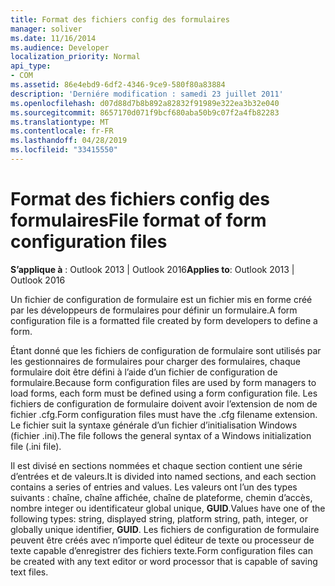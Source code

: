 ```yaml
---
title: Format des fichiers config des formulaires
manager: soliver
ms.date: 11/16/2014
ms.audience: Developer
localization_priority: Normal
api_type:
- COM
ms.assetid: 86e4ebd9-6df2-4346-9ce9-580f80a83884
description: 'Derniére modification : samedi 23 juillet 2011'
ms.openlocfilehash: d07d88d7b8b892a82832f91989e322ea3b32e040
ms.sourcegitcommit: 8657170d071f9bcf680aba50b9c07f2a4fb82283
ms.translationtype: MT
ms.contentlocale: fr-FR
ms.lasthandoff: 04/28/2019
ms.locfileid: "33415550"
---
```

# <a name="file-format-of-form-configuration-files"></a><span data-ttu-id="6926f-103">Format des fichiers config des formulaires</span><span class="sxs-lookup"><span data-stu-id="6926f-103">File format of form configuration files</span></span>

<span data-ttu-id="6926f-104">**S’applique à** : Outlook 2013 | Outlook 2016</span><span class="sxs-lookup"><span data-stu-id="6926f-104">**Applies to**: Outlook 2013 | Outlook 2016</span></span> 
  
<span data-ttu-id="6926f-105">Un fichier de configuration de formulaire est un fichier mis en forme créé par les développeurs de formulaires pour définir un formulaire.</span><span class="sxs-lookup"><span data-stu-id="6926f-105">A form configuration file is a formatted file created by form developers to define a form.</span></span>
  
<span data-ttu-id="6926f-106">Étant donné que les fichiers de configuration de formulaire sont utilisés par les gestionnaires de formulaires pour charger des formulaires, chaque formulaire doit être défini à l’aide d’un fichier de configuration de formulaire.</span><span class="sxs-lookup"><span data-stu-id="6926f-106">Because form configuration files are used by form managers to load forms, each form must be defined using a form configuration file.</span></span> <span data-ttu-id="6926f-107">Les fichiers de configuration de formulaire doivent avoir l’extension de nom de fichier .cfg.</span><span class="sxs-lookup"><span data-stu-id="6926f-107">Form configuration files must have the .cfg filename extension.</span></span> <span data-ttu-id="6926f-108">Le fichier suit la syntaxe générale d’un fichier d’initialisation Windows (fichier .ini).</span><span class="sxs-lookup"><span data-stu-id="6926f-108">The file follows the general syntax of a Windows initialization file (.ini file).</span></span> 

<span data-ttu-id="6926f-109">Il est divisé en sections nommées et chaque section contient une série d’entrées et de valeurs.</span><span class="sxs-lookup"><span data-stu-id="6926f-109">It is divided into named sections, and each section contains a series of entries and values.</span></span> <span data-ttu-id="6926f-110">Les valeurs ont l’un des types suivants : chaîne, chaîne affichée, chaîne de plateforme, chemin d’accès, nombre integer ou identificateur global unique, **GUID**.</span><span class="sxs-lookup"><span data-stu-id="6926f-110">Values have one of the following types: string, displayed string, platform string, path, integer, or globally unique identifier, **GUID**.</span></span> <span data-ttu-id="6926f-111">Les fichiers de configuration de formulaire peuvent être créés avec n’importe quel éditeur de texte ou processeur de texte capable d’enregistrer des fichiers texte.</span><span class="sxs-lookup"><span data-stu-id="6926f-111">Form configuration files can be created with any text editor or word processor that is capable of saving text files.</span></span>
  

